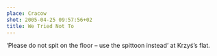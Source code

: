 ```yaml
---
place: Cracow
shot: 2005-04-25 09:57:56+02
title: We Tried Not To
---
```


‘Please do not spit on the floor – use the spittoon instead’ at Krzyś’s flat.
